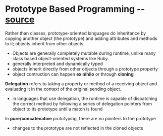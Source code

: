 # Prototype Based Programming -- [source](https://en.wikipedia.org/wiki/Prototype-based_programming)
Rather than classes, prototype-oriented languages do inheritance by copying another object (the prototype) and adding attributes and methods to it; objects inherit from other objects. 
- Objects are generally completely mutable during runtime, unlike many class based object-oriented systems like Ruby. 
- generally interpreted and dynamically typed
- objects inherit directly from other objects through a prototype property
- object contruction can happen **ex nihilo** or through **cloning**

**Delegation** refers to taking a property or method of a receiving object and evaluating it in the context of the original sending object. 
- in languages that use delegation, the runtime is capable of dispatching the correct method by following a series of delegation pointers from object to its prototype until a match is found

In **pure/concatenative** prototyping, there are no pointers to the prototype
- changes to the prototype are not reflected in the cloned objects
